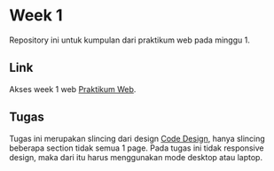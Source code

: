 # Week 1
Repository ini untuk kumpulan dari praktikum web pada minggu 1.

## Link
Akses week 1 web [Praktikum Web](https://nizarfadlan.github.io/week1).

## Tugas
Tugas ini merupakan slincing dari design [Code Design](https://codedesign.dev/challenge/evenity), hanya slincing beberapa section tidak semua 1 page.
Pada tugas ini tidak responsive design, maka dari itu harus menggunakan mode desktop atau laptop.

